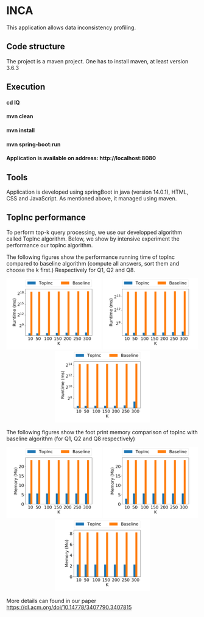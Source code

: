 # INCA 
This application allows data inconsistency profiling.

## Code structure

The project is a maven project. One has to install maven, at least version 3.6.3

## Execution 
#### cd IQ
####  mvn clean
####  mvn install
####  mvn spring-boot:run
####  Application is available on address: http://localhost:8080

## Tools 
Application is developed using springBoot in java (version 14.0.1), HTML, CSS and JavaScript. As mentioned above, it managed using maven.


## TopInc performance
To perform top-k query processing, we use our developped algorithm called TopInc algorithm. Below, we show by intensive experiment the performance our topInc algorithm.

The following figures show the performance running time of topInc compared to baseline algorithm (compute all answers, sort them and choose the k first.) Respectively for Q1, Q2 and Q8.

<p align="center">
  <img src="https://github.com/oussissa123/INCA/blob/master/time_Q1-1.png" width="250" alt="time running query Q1">
  <img src="https://github.com/oussissa123/INCA/blob/master/time_Q2-1.png" width="250" alt="time running query Q2">
  <img src="https://github.com/oussissa123/INCA/blob/master/time_Q8-1.png" width="250" alt="time running query Q8">
</p>

The following figures show the  foot print memory comparison of topInc with baseline algorithm (for Q1, Q2 and Q8 respectively)


<p align="center">
  <img src="https://github.com/oussissa123/INCA/blob/master/memory_Q1-1.png" width="250" alt="fp.memory query Q1">
  <img src="https://github.com/oussissa123/INCA/blob/master/memory_Q2-1.png" width="250" alt="fp.memory query Q2">
  <img src="https://github.com/oussissa123/INCA/blob/master/memory_Q8-1.png" width="250" alt="fp.memory query Q8">
</p>


More details can found in our paper https://dl.acm.org/doi/10.14778/3407790.3407815
